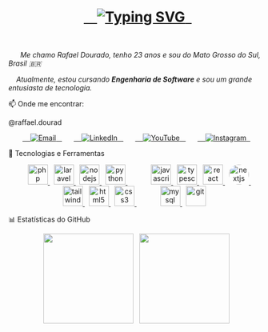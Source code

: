 <h1 align="center">
  <a href="https://git.io/typing-svg">
    <img src="https://www.google.com/search?q=https://readme-typing-svg.demolab.com%3Ffont%3DFira%2BCode%26weight%3D700%26size%3D32%26pause%3D1000%26color%3D20C20E%26center%3Dtrue%26vCenter%3Dtrue%26width%3D435%26lines%3DOl%25C3%25A1%252C%2Beu%2Bsou%2Bo%2BRafael%2BDourado!%3BDesenvolvedor%2BBackend" alt="Typing SVG" />
  </a>
</h1>

<p align="center">
  




  <em>
    Me chamo Rafael Dourado, tenho 23 anos e sou do Mato Grosso do Sul, Brasil 🇧🇷
    




    Atualmente, estou cursando <b>Engenharia de Software</b> e sou um grande entusiasta de tecnologia.
    
  </em>
  




</p>

📫 Onde me encontrar:

@raffael.dourad

<p align="center">
  <a href="mailto:seu-email-aqui@example.com">
    <img alt="Email" src="https://www.google.com/search?q=https://img.shields.io/badge/Email-seu_email-blue%3Fstyle%3Dfor-the-badge%26logo%3Dmicrosoft-outlook%26logoColor%3Dwhite">
  </a>
  &nbsp;
  <a href="https://www.google.com/search?q=https://www.linkedin.com/in/seu-linkedin-aqui">
    <img alt="LinkedIn" src="https://www.google.com/search?q=https://img.shields.io/badge/LinkedIn-Rafael_Dourado-blue%3Fstyle%3Dfor-the-badge%26logo%3Dlinkedin%26logoColor%3Dwhite">
  </a>
  &nbsp;
  <a href="https://www.google.com/search?q=https://www.youtube.com/%40seu-canal-aqui">
    <img alt="YouTube" src="https://www.google.com/search?q=https://img.shields.io/badge/YouTube-Canal_Dev-red%3Fstyle%3Dfor-the-badge%26logo%3Dyoutube%26logoColor%3Dwhite">
  </a>
  &nbsp;
  <a href="https://www.instagram.com/dev_em_dev/">
    <img alt="Instagram" src="https://www.google.com/search?q=https://img.shields.io/badge/Instagram-dev_em_dev-purple%3Fstyle%3Dfor-the-badge%26logo%3Dinstagram%26logoColor%3Dwhite">
  </a>
</p>

🚀 Tecnologias e Ferramentas

<p align="center">
    <!-- Backend -->
  <a href="https://www.php.net" target="_blank" rel="noreferrer"> <img src="https://www.google.com/search?q=https://raw.githubusercontent.com/devicons/devicon/master/icons/php/php-original.svg" alt="php" width="40" height="40"/> </a>
  <a href="https://laravel.com/" target="_blank" rel="noreferrer"> <img src="https://www.google.com/search?q=https://raw.githubusercontent.com/devicons/devicon/master/icons/laravel/laravel-plain-wordmark.svg" alt="laravel" width="40" height="40"/> </a>
  <a href="https://nodejs.org" target="_blank" rel="noreferrer"> <img src="https://www.google.com/search?q=https://raw.githubusercontent.com/devicons/devicon/master/icons/nodejs/nodejs-original-wordmark.svg" alt="nodejs" width="40" height="40"/> </a>
  <a href="https://www.python.org" target="_blank" rel="noreferrer"> <img src="https://www.google.com/search?q=https://raw.githubusercontent.com/devicons/devicon/master/icons/python/python-original.svg" alt="python" width="40" height="40"/> </a>
    &nbsp;
    <!-- Frontend -->
  <a href="https://developer.mozilla.org/en-US/docs/Web/JavaScript" target="_blank" rel="noreferrer"> <img src="https://www.google.com/search?q=https://raw.githubusercontent.com/devicons/devicon/master/icons/javascript/javascript-original.svg" alt="javascript" width="40" height="40"/> </a>
  <a href="https://www.typescriptlang.org/" target="_blank" rel="noreferrer"> <img src="https://www.google.com/search?q=https://raw.githubusercontent.com/devicons/devicon/master/icons/typescript/typescript-original.svg" alt="typescript" width="40" height="40"/> </a>
  <a href="https://reactjs.org/" target="_blank" rel="noreferrer"> <img src="https://www.google.com/search?q=https://raw.githubusercontent.com/devicons/devicon/master/icons/react/react-original-wordmark.svg" alt="react" width="40" height="40"/> </a>
  <a href="https://nextjs.org/" target="_blank" rel="noreferrer"> <img src="https://www.google.com/search?q=https://raw.githubusercontent.com/devicons/devicon/master/icons/nextjs/nextjs-original.svg" alt="nextjs" width="40" height="40" style="background-color: white; border-radius: 50%;"/> </a>
  <a href="https://tailwindcss.com/" target="_blank" rel="noreferrer"> <img src="https://www.google.com/search?q=https://www.vectorlogo.zone/logos/tailwindcss/tailwindcss-icon.svg" alt="tailwind" width="40" height="40"/> </a>
  <a href="https://www.w3.org/html/" target="_blank" rel="noreferrer"> <img src="https://www.google.com/search?q=https://raw.githubusercontent.com/devicons/devicon/master/icons/html5/html5-original-wordmark.svg" alt="html5" width="40" height="40"/> </a>
  <a href="https://www.w3schools.com/css/" target="_blank" rel="noreferrer"> <img src="https://www.google.com/search?q=https://raw.githubusercontent.com/devicons/devicon/master/icons/css3/css3-original-wordmark.svg" alt="css3" width="40" height="40"/> </a>
    &nbsp;
    <!-- Database e Outros -->
  <a href="https://www.mysql.com/" target="_blank" rel="noreferrer"> <img src="https://www.google.com/search?q=https://raw.githubusercontent.com/devicons/devicon/master/icons/mysql/mysql-original-wordmark.svg" alt="mysql" width="40" height="40"/> </a>
  <a href="https://git-scm.com/" target="_blank" rel="noreferrer"> <img src="https://www.google.com/search?q=https://www.vectorlogo.zone/logos/git-scm/git-scm-icon.svg" alt="git" width="40" height="40"/> </a>
</p>

📊 Estatísticas do GitHub

<!--
IMPORTANTE: Substitua 'seu-usuario-github' pelo seu nome de usuário do GitHub para que as estatísticas apareçam corretamente.
Exemplo: ?username=RafaelDourado
-->

<p align="center">
  <img align="center" height="180em" src="https://www.google.com/search?q=https://github-readme-stats.vercel.app/api%3Fusername%3Dseu-usuario-github%26show_icons%3Dtrue%26theme%3Dtokyonight%26include_all_commits%3Dtrue%26count_private%3Dtrue%26locale%3Dpt-br"/>
  <img align="center" height="180em" src="https://www.google.com/search?q=https://github-readme-stats.vercel.app/api/top-langs/%3Fusername%3Dseu-usuario-github%26layout%3Dcompact%26langs_count%3D7%26theme%3Dtokyonight%26locale%3Dpt-br"/>
</p>
